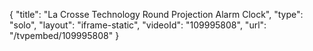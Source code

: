 {
    "title": "La Crosse Technology Round Projection Alarm Clock",
    "type": "solo",
    "layout": "iframe-static",
    "videoId": "109995808",
    "url": "\/tvpembed\/109995808"
}